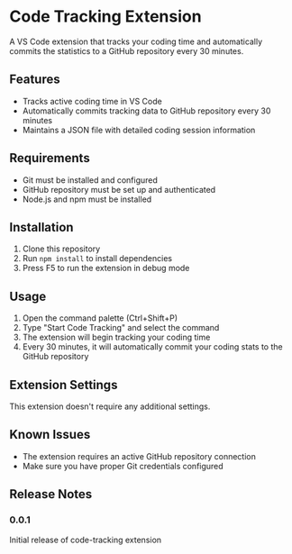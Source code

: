 # Code Tracking Extension

A VS Code extension that tracks your coding time and automatically commits the statistics to a GitHub repository every 30 minutes.

## Features

- Tracks active coding time in VS Code
- Automatically commits tracking data to GitHub repository every 30 minutes
- Maintains a JSON file with detailed coding session information

## Requirements

- Git must be installed and configured
- GitHub repository must be set up and authenticated
- Node.js and npm must be installed

## Installation

1. Clone this repository
2. Run `npm install` to install dependencies
3. Press F5 to run the extension in debug mode

## Usage

1. Open the command palette (Ctrl+Shift+P)
2. Type "Start Code Tracking" and select the command
3. The extension will begin tracking your coding time
4. Every 30 minutes, it will automatically commit your coding stats to the GitHub repository

## Extension Settings

This extension doesn't require any additional settings.

## Known Issues

- The extension requires an active GitHub repository connection
- Make sure you have proper Git credentials configured

## Release Notes

### 0.0.1

Initial release of code-tracking extension
